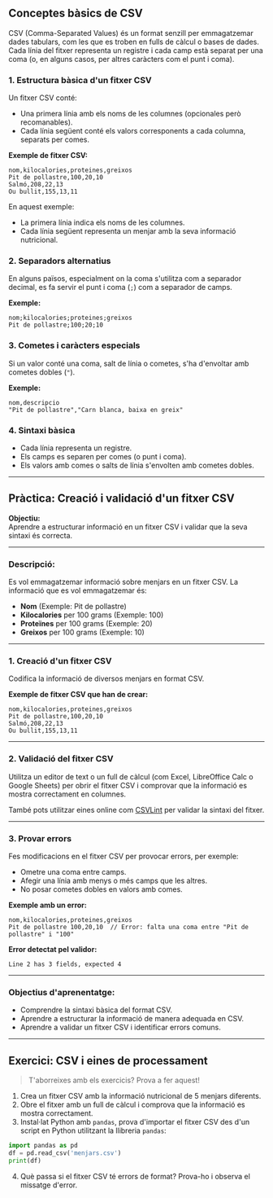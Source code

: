 ## Conceptes bàsics de CSV
CSV (Comma-Separated Values) és un format senzill per emmagatzemar dades tabulars, com les que es troben en fulls de càlcul o bases de dades. Cada línia del fitxer representa un registre i cada camp està separat per una coma (o, en alguns casos, per altres caràcters com el punt i coma).

### 1. **Estructura bàsica d'un fitxer CSV**
Un fitxer CSV conté:
- Una primera línia amb els noms de les columnes (opcionales però recomanables).
- Cada línia següent conté els valors corresponents a cada columna, separats per comes.

**Exemple de fitxer CSV:**
```csv
nom,kilocalories,proteines,greixos
Pit de pollastre,100,20,10
Salmó,208,22,13
Ou bullit,155,13,11
```

En aquest exemple:
- La primera línia indica els noms de les columnes.
- Cada línia següent representa un menjar amb la seva informació nutricional.

### 2. **Separadors alternatius**
En alguns països, especialment on la coma s'utilitza com a separador decimal, es fa servir el punt i coma (`;`) com a separador de camps.

**Exemple:**
```csv
nom;kilocalories;proteines;greixos
Pit de pollastre;100;20;10
```

### 3. **Cometes i caràcters especials**
Si un valor conté una coma, salt de línia o cometes, s'ha d'envoltar amb cometes dobles (`"`).

**Exemple:**
```csv
nom,descripcio
"Pit de pollastre","Carn blanca, baixa en greix"
```

### 4. **Sintaxi bàsica**
- Cada línia representa un registre.
- Els camps es separen per comes (o punt i coma).
- Els valors amb comes o salts de línia s'envolten amb cometes dobles.

---

## Pràctica: Creació i validació d'un fitxer CSV

**Objectiu:**  
Aprendre a estructurar informació en un fitxer CSV i validar que la seva sintaxi és correcta.

---

### Descripció:

Es vol emmagatzemar informació sobre menjars en un fitxer CSV. La informació que es vol emmagatzemar és:

* **Nom** (Exemple: Pit de pollastre)
* **Kilocalories** per 100 grams (Exemple: 100)
* **Proteïnes** per 100 grams (Exemple: 20)
* **Greixos** per 100 grams (Exemple: 10)

---

### 1. Creació d'un fitxer CSV

Codifica la informació de diversos menjars en format CSV.

**Exemple de fitxer CSV que han de crear:**
```csv
nom,kilocalories,proteines,greixos
Pit de pollastre,100,20,10
Salmó,208,22,13
Ou bullit,155,13,11
```

---

### 2. Validació del fitxer CSV

Utilitza un editor de text o un full de càlcul (com Excel, LibreOffice Calc o Google Sheets) per obrir el fitxer CSV i comprovar que la informació es mostra correctament en columnes.

També pots utilitzar eines online com [CSVLint](https://csvlint.io/) per validar la sintaxi del fitxer.

---

### 3. Provar errors

Fes modificacions en el fitxer CSV per provocar errors, per exemple:

- Ometre una coma entre camps.
- Afegir una línia amb menys o més camps que les altres.
- No posar cometes dobles en valors amb comes.

**Exemple amb un error:**
```csv
nom,kilocalories,proteines,greixos
Pit de pollastre 100,20,10  // Error: falta una coma entre "Pit de pollastre" i "100"
```

**Error detectat pel validor:**

```
Line 2 has 3 fields, expected 4
```

---

### **Objectius d'aprenentatge:**
- Comprendre la sintaxi bàsica del format CSV.
- Aprendre a estructurar la informació de manera adequada en CSV.
- Aprendre a validar un fitxer CSV i identificar errors comuns.

---

## Exercici: CSV i eines de processament

>T'aborreixes amb els exercicis? Prova a fer aquest!

1. Crea un fitxer CSV amb la informació nutricional de 5 menjars diferents.
2. Obre el fitxer amb un full de càlcul i comprova que la informació es mostra correctament.
3. Instal·lat Python amb `pandas`, prova d'importar el fitxer CSV des d'un script en Python utilitzant la llibreria `pandas`:

```python
import pandas as pd
df = pd.read_csv('menjars.csv')
print(df)
```

4. Què passa si el fitxer CSV té errors de format? Prova-ho i observa el missatge d'error.

